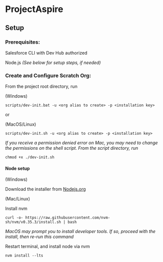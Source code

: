 # ProjectAspire

## Setup

### Prerequisites:
Salesforce CLI with Dev Hub authorized

Node.js *(See below for setup steps, if needed)*

### Create and Configure Scratch Org:
From the project root directory, run 

(Windows)

```
scripts/dev-init.bat -u <org alias to create> -p <installation key> 
```

or 

(MacOS/Linux)

```
scripts/dev-init.sh -u <org alias to create> -p <installation key>
```

*If you receive a permission denied error on Mac, you may need to change the permissions on the shell script. From the script directory, run* 

```
chmod +x ./dev-init.sh
```

#### Node setup 

(Windows)

Download the installer from [Nodejs.org](https://nodejs.org/en/download/)

(Mac/Linux)

Install nvm

```
curl -o- https://raw.githubusercontent.com/nvm-sh/nvm/v0.35.3/install.sh | bash
```

*MacOS may prompt you to install developer tools. If so, proceed with the install, then re-run this command*

Restart terminal, and install node via nvm

```
nvm install --lts
```

